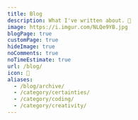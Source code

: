 ```yaml
---
title: Blog
description: What I've written about. 📝
image: https://i.imgur.com/NLQe9YB.jpg
blogPage: true
customPage: true
hideImage: true
noComments: true
noTimeEstimate: true
url: /blog/
icon: 📝
aliases:
  - /blog/archive/
  - /category/certainties/
  - /category/coding/
  - /category/creativity/
---
```

